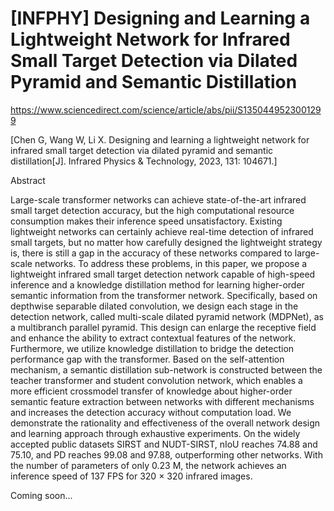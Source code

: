 # [INFPHY] Designing and Learning a Lightweight Network for Infrared Small Target Detection via Dilated Pyramid and Semantic Distillation

https://www.sciencedirect.com/science/article/abs/pii/S1350449523001299

[Chen G, Wang W, Li X. Designing and learning a lightweight network for infrared small target detection via dilated pyramid and semantic distillation[J]. Infrared Physics & Technology, 2023, 131: 104671.]

Abstract

Large-scale transformer networks can achieve state-of-the-art infrared small target detection accuracy, but the
high computational resource consumption makes their inference speed unsatisfactory. Existing lightweight
networks can certainly achieve real-time detection of infrared small targets, but no matter how carefully
designed the lightweight strategy is, there is still a gap in the accuracy of these networks compared to large-scale
networks. To address these problems, in this paper, we propose a lightweight infrared small target detection
network capable of high-speed inference and a knowledge distillation method for learning higher-order semantic
information from the transformer network. Specifically, based on depthwise separable dilated convolution, we
design each stage in the detection network, called multi-scale dilated pyramid network (MDPNet), as a multibranch
parallel pyramid. This design can enlarge the receptive field and enhance the ability to extract contextual
features of the network. Furthermore, we utilize knowledge distillation to bridge the detection performance
gap with the transformer. Based on the self-attention mechanism, a semantic distillation sub-network is constructed
between the teacher transformer and student convolution network, which enables a more efficient crossmodel
transfer of knowledge about higher-order semantic feature extraction between networks with different
mechanisms and increases the detection accuracy without computation load. We demonstrate the rationality and
effectiveness of the overall network design and learning approach through exhaustive experiments. On the
widely accepted public datasets SIRST and NUDT-SIRST, nIoU reaches 74.88 and 75.10, and PD reaches 99.08
and 97.88, outperforming other networks. With the number of parameters of only 0.23 M, the network achieves
an inference speed of 137 FPS for 320 × 320 infrared images.


Coming soon...
